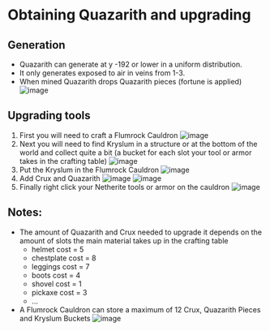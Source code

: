 # Obtaining Quazarith and upgrading

## Generation
* Quazarith can generate at y -192 or lower in a uniform distribution.
* It only generates exposed to air in veins from 1-3.
* When mined Quazarith drops Quazarith pieces (fortune is applied)
  ![image](https://github.com/warior456/Sculk-Depths/assets/66562258/0a8131e5-200e-4d3a-b618-458d079a6df1)


## Upgrading tools
1. First you will need to craft a Flumrock Cauldron
![image](https://github.com/warior456/Sculk-Depths/assets/66562258/0a50c27d-bb59-446e-8dc5-105cdf1fc078)
2. Next you will need to find Kryslum in a structure or at the bottom of the world and collect quite a bit (a bucket for each slot your tool or armor takes in the crafting table)
![image](https://github.com/warior456/Sculk-Depths/assets/66562258/21e8ad73-aa0f-4fe2-8681-55cca1098ade)
3. Put the Kryslum in the Flumrock Cauldron
![image](https://github.com/warior456/Sculk-Depths/assets/66562258/1bd4abcb-affa-4db3-b4b6-8e7d11222196)
4. Add Crux and Quazarith
![image](https://github.com/warior456/Sculk-Depths/assets/66562258/6d822e81-cc50-4e39-a688-f39748c66535)
![image](https://github.com/warior456/Sculk-Depths/assets/66562258/ed25e0c5-3d5c-4bf4-9785-f224eaf32d47)
5. Finally right click your Netherite tools or armor on the cauldron
![image](https://github.com/warior456/Sculk-Depths/assets/66562258/e3022d0a-c33b-490d-abee-dddb00f02cc2)
## Notes: 
* The amount of Quazarith and Crux needed to upgrade it depends on the amount of slots the main material takes up in the crafting table
  * helmet cost = 5
  * chestplate cost = 8
  * leggings cost = 7
  * boots cost = 4
  * shovel cost = 1
  * pickaxe cost = 3
  * ...
* A Flumrock Cauldron can store a maximum of 12 Crux, Quazarith Pieces and Kryslum Buckets
  ![image](https://github.com/warior456/Sculk-Depths/assets/66562258/055d3b05-83d4-4e43-89e2-440c74260c9b)


